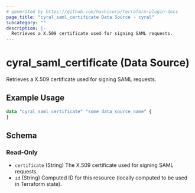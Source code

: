 ```yaml
---
# generated by https://github.com/hashicorp/terraform-plugin-docs
page_title: "cyral_saml_certificate Data Source - cyral"
subcategory: ""
description: |-
  Retrieves a X.509 certificate used for signing SAML requests.
---
```


# cyral_saml_certificate (Data Source)

Retrieves a X.509 certificate used for signing SAML requests.

## Example Usage

```terraform
data "cyral_saml_certificate" "some_data_source_name" {
}
```

<!-- schema generated by tfplugindocs -->

## Schema

### Read-Only

- `certificate` (String) The X.509 certificate used for signing SAML requests.
- `id` (String) Computed ID for this resource (locally computed to be used in Terraform state).
